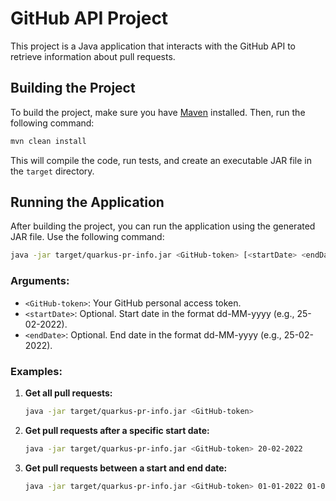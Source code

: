# GitHub API Project

This project is a Java application that interacts with the GitHub API to retrieve information about pull requests.

## Building the Project

To build the project, make sure you have [Maven](https://maven.apache.org/) installed. Then, run the following command:

```bash
mvn clean install
```

This will compile the code, run tests, and create an executable JAR file in the `target` directory.

## Running the Application

After building the project, you can run the application using the generated JAR file. Use the following command:

```bash
java -jar target/quarkus-pr-info.jar <GitHub-token> [<startDate> <endDate>]
```

### Arguments:

- `<GitHub-token>`: Your GitHub personal access token.
- `<startDate>`: Optional. Start date in the format dd-MM-yyyy (e.g., 25-02-2022).
- `<endDate>`: Optional. End date in the format dd-MM-yyyy (e.g., 25-02-2022).

### Examples:

1. **Get all pull requests:**

    ```bash
    java -jar target/quarkus-pr-info.jar <GitHub-token>
    ```

2. **Get pull requests after a specific start date:**

    ```bash
    java -jar target/quarkus-pr-info.jar <GitHub-token> 20-02-2022
    ```

3. **Get pull requests between a start and end date:**

    ```bash
    java -jar target/quarkus-pr-info.jar <GitHub-token> 01-01-2022 01-01-2023
    ```
